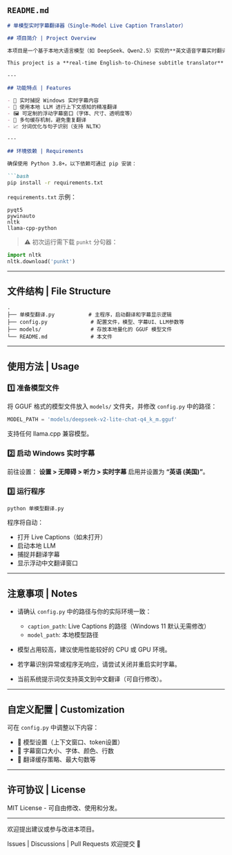 ## `README.md`

````markdown
# 单模型实时字幕翻译器（Single-Model Live Caption Translator）

## 项目简介 | Project Overview

本项目是一个基于本地大语言模型（如 DeepSeek、Qwen2.5）实现的**英文语音字幕实时翻译工具**。它通过读取 Windows 实时字幕（Live Captions）窗口中的英文内容，分句处理后发送给本地模型翻译，最终以半透明字幕的形式显示中文结果。适合会议、视频或直播内容的实时辅助翻译。

This project is a **real-time English-to-Chinese subtitle translator** based on local large language models. It captures text from Windows Live Captions, sends it to the local LLM (e.g., DeepSeek, Qwen2.5) for translation, and displays Chinese subtitles in a semi-transparent overlay.

---

## 功能特点 | Features

- 🎯 实时捕捉 Windows 实时字幕内容
- 🧠 使用本地 LLM 进行上下文感知的精准翻译
- 🖼️ 可定制的浮动字幕窗口（字体、尺寸、透明度等）
- 🧩 多句缓存机制，避免重复翻译
- 📈 分词优化与句子识别（支持 NLTK）

---

## 环境依赖 | Requirements

确保使用 Python 3.8+。以下依赖可通过 pip 安装：

```bash
pip install -r requirements.txt
````

`requirements.txt` 示例：

```
pyqt5
pywinauto
nltk
llama-cpp-python
```

> ⚠️ 初次运行需下载 `punkt` 分句器：

```python
import nltk
nltk.download('punkt')
```

---

## 文件结构 | File Structure

```text
.
├── 单模型翻译.py           # 主程序，启动翻译和字幕显示逻辑
├── config.py              # 配置文件，模型、字幕UI、LLM参数等
├── models/                # 存放本地量化的 GGUF 模型文件
└── README.md              # 本文件
```

---

## 使用方法 | Usage

### 1️⃣ 准备模型文件

将 GGUF 格式的模型文件放入 `models/` 文件夹，并修改 `config.py` 中的路径：

```python
MODEL_PATH = 'models/deepseek-v2-lite-chat-q4_k_m.gguf'
```

支持任何 llama.cpp 兼容模型。

### 2️⃣ 启动 Windows 实时字幕

前往设置：
**设置 > 无障碍 > 听力 > 实时字幕**
启用并设置为 **“英语 (美国)”**。

### 3️⃣ 运行程序

```bash
python 单模型翻译.py
```

程序将自动：

* 打开 Live Captions（如未打开）
* 启动本地 LLM
* 捕捉并翻译字幕
* 显示浮动中文翻译窗口

---

## 注意事项 | Notes

* 请确认 `config.py` 中的路径与你的实际环境一致：

  * `caption_path`: Live Captions 的路径（Windows 11 默认无需修改）
  * `model_path`: 本地模型路径
* 模型占用较高，建议使用性能较好的 CPU 或 GPU 环境。
* 若字幕识别异常或程序无响应，请尝试关闭并重启实时字幕。
* 当前系统提示词仅支持英文到中文翻译（可自行修改）。

---

## 自定义配置 | Customization

可在 `config.py` 中调整以下内容：

* 🔧 模型设置（上下文窗口、token设置）
* 🎨 字幕窗口大小、字体、颜色、行数
* 🧠 翻译缓存策略、最大句数等

---

## 许可协议 | License

MIT License - 可自由修改、使用和分发。

---

欢迎提出建议或参与改进本项目。

Issues | Discussions | Pull Requests 欢迎提交 🙌

